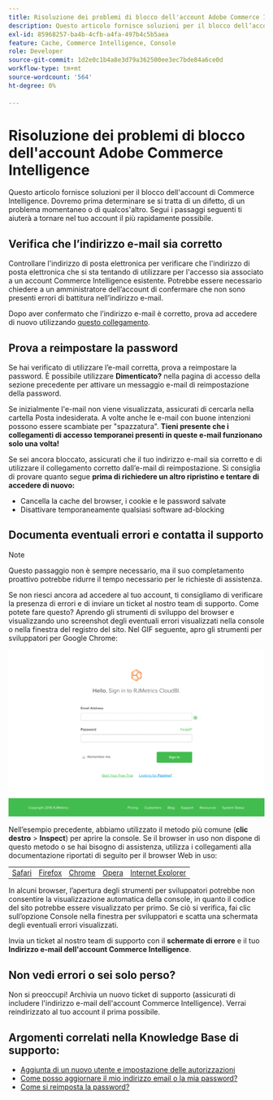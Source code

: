 ```yaml
---
title: Risoluzione dei problemi di blocco dell'account Adobe Commerce Intelligence
description: Questo articolo fornisce soluzioni per il blocco dell’account Adobe Commerce Intelligence. Dovremo prima determinare se si tratta di un difetto, di un problema momentaneo o di qualcos'altro. Segui i passaggi seguenti ti aiuterà a tornare nel tuo account il più rapidamente possibile.
exl-id: 85968257-ba4b-4cfb-a4fa-497b4c5b5aea
feature: Cache, Commerce Intelligence, Console
role: Developer
source-git-commit: 1d2e0c1b4a8e3d79a362500ee3ec7bde84a6ce0d
workflow-type: tm+mt
source-wordcount: '564'
ht-degree: 0%

---
```


# Risoluzione dei problemi di blocco dell&#39;account Adobe Commerce Intelligence

<!--
BOB: Is this in TOC?
-->

Questo articolo fornisce soluzioni per il blocco dell&#39;account di Commerce Intelligence. Dovremo prima determinare se si tratta di un difetto, di un problema momentaneo o di qualcos&#39;altro. Segui i passaggi seguenti ti aiuterà a tornare nel tuo account il più rapidamente possibile.

## Verifica che l’indirizzo e-mail sia corretto

Controllare l&#39;indirizzo di posta elettronica per verificare che l&#39;indirizzo di posta elettronica che si sta tentando di utilizzare per l&#39;accesso sia associato a un account Commerce Intelligence esistente. Potrebbe essere necessario chiedere a un amministratore dell’account di confermare che non sono presenti errori di battitura nell’indirizzo e-mail.

Dopo aver confermato che l’indirizzo e-mail è corretto, prova ad accedere di nuovo utilizzando [questo collegamento](https://dashboard.rjmetrics.com/v2/session/create#/).

## Prova a reimpostare la password

Se hai verificato di utilizzare l’e-mail corretta, prova a reimpostare la password. È possibile utilizzare **Dimenticato?** nella pagina di accesso della sezione precedente per attivare un messaggio e-mail di reimpostazione della password.

Se inizialmente l&#39;e-mail non viene visualizzata, assicurati di cercarla nella cartella Posta indesiderata. A volte anche le e-mail con buone intenzioni possono essere scambiate per &quot;spazzatura&quot;. **Tieni presente che i collegamenti di accesso temporanei presenti in queste e-mail funzionano solo una volta!**

Se sei ancora bloccato, assicurati che il tuo indirizzo e-mail sia corretto e di utilizzare il collegamento corretto dall’e-mail di reimpostazione. Si consiglia di provare quanto segue **prima di richiedere un altro ripristino e tentare di accedere di nuovo:**

* Cancella la cache del browser, i cookie e le password salvate
* Disattivare temporaneamente qualsiasi software ad-blocking

## Documenta eventuali errori e contatta il supporto

>[!NOTE]
>
>Questo passaggio non è sempre necessario, ma il suo completamento proattivo potrebbe ridurre il tempo necessario per le richieste di assistenza.

Se non riesci ancora ad accedere al tuo account, ti consigliamo di verificare la presenza di errori e di inviare un ticket al nostro team di supporto. Come potete fare questo? Aprendo gli strumenti di sviluppo del browser e visualizzando uno screenshot degli eventuali errori visualizzati nella console o nella finestra del registro del sito. Nel GIF seguente, apro gli strumenti per sviluppatori per Google Chrome:

![Apertura degli strumenti di sviluppo di Chrome.](assets/Opening_Chrome_dev_tools.gif)

Nell’esempio precedente, abbiamo utilizzato il metodo più comune (**clic destro** > **Inspect**) per aprire la console. Se il browser in uso non dispone di questo metodo o se hai bisogno di assistenza, utilizza i collegamenti alla documentazione riportati di seguito per il browser Web in uso:

<table>
<tbody>
<tr>
<td><a href="https://www.technipages.com/mac-os-x-enable-web-inspector-in-safari">Safari</a></td>
<td><a href="https://developer.mozilla.org/en-US/docs/Tools/Web_Console/Opening_the_Web_Console">Firefox</a></td>
<td><a href="https://developers.google.com/web/tools/chrome-devtools/?hl=en">Chrome</a></td>
<td><a href="https://www.opera.com/dragonfly/documentation/">Opera</a></td>
<td><a href="https://msdn.microsoft.com/en-us/library/gg589512(v=vs.85).aspx#OpeningTools">Internet Explorer</a></td>
</tr>
</tbody>
</table>

In alcuni browser, l’apertura degli strumenti per sviluppatori potrebbe non consentire la visualizzazione automatica della console, in quanto il codice del sito potrebbe essere visualizzato per primo. Se ciò si verifica, fai clic sull’opzione Console nella finestra per sviluppatori e scatta una schermata degli eventuali errori visualizzati.

Invia un ticket al nostro team di supporto con il **schermate di errore** e il tuo **Indirizzo e-mail dell&#39;account Commerce Intelligence**.

## Non vedi errori o sei solo perso?

Non si preoccupi! Archivia un nuovo ticket di supporto (assicurati di includere l&#39;indirizzo e-mail dell&#39;account Commerce Intelligence). Verrai reindirizzato al tuo account il prima possibile.

## Argomenti correlati nella Knowledge Base di supporto:

* [Aggiunta di un nuovo utente e impostazione delle autorizzazioni](https://experienceleague.adobe.com/docs/commerce-business-intelligence/mbi/administrator/user-mgmt/user-management.html)
* [Come posso aggiornare il mio indirizzo email o la mia password?](https://experienceleague.adobe.com/docs/commerce-business-intelligence/mbi/administrator/user-mgmt/create-user.html)
* [Come si reimposta la password?](https://experienceleague.adobe.com/docs/commerce-business-intelligence/mbi/administrator/user-mgmt/reset-password.html)

